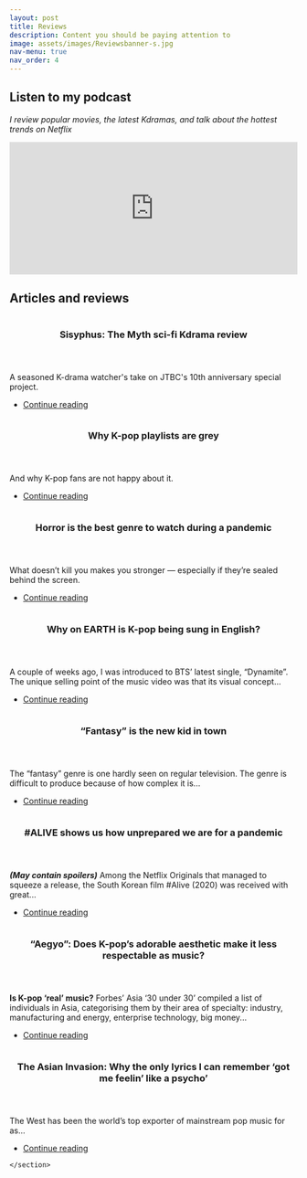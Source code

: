 ```yaml
---
layout: post
title: Reviews
description: Content you should be paying attention to
image: assets/images/Reviewsbanner-s.jpg
nav-menu: true
nav_order: 4
---
```

<!-- One -->
<h2>Listen to my podcast</h2>
<i>I review popular movies, the latest Kdramas, and talk about the hottest trends on Netflix</i>

<p><iframe src="https://open.spotify.com/embed-podcast/show/2Jobj5yU9GO76OsrQivkII" width="100%" height="232" frameborder="0" allowtransparency="true" allow="encrypted-media"></iframe></p>

<h2>Articles and reviews</h2>

<!-- Two -->
<section id="two" class="spotlights">
<section>
		<a href="generic.html" class="image">
			<img src="{% link assets/images/Article8_Sisyphusreview.jpeg %}" alt="" data-position="top center" />
		</a>
		<div class="content">
			<div class="inner">
				<header class="major">
					<h3>Sisyphus: The Myth sci-fi Kdrama review</h3>
				</header>
				<p>A seasoned K-drama watcher's take on JTBC's 10th anniversary special project.</p>
				<ul class="actions">
					<li><a href="https://annabellekyon.medium.com/sisyphus-the-myth-sci-fi-kdrama-review-b145ddca8969" class="button">Continue reading</a></li>
				</ul>
			</div>
		</div>
	</section>
<section>
		<a href="generic.html" class="image">
			<img src="{% link assets/images/Article7_spotify.png %}" alt="" data-position="top center" />
		</a>
		<div class="content">
			<div class="inner">
				<header class="major">
					<h3>Why K-pop playlists are grey</h3>
				</header>
				<p>And why K-pop fans are not happy about it.</p>
				<ul class="actions">
					<li><a href="https://annabellekyon.medium.com/why-k-pop-playlists-are-grey-8056a8a6f3cd" class="button">Continue reading</a></li>
				</ul>
			</div>
		</div>
	</section>
<section>
		<a href="generic.html" class="image">
			<img src="{% link assets/images/Article6_sweethome.jpeg %}" alt="" data-position="top center" />
		</a>
		<div class="content">
			<div class="inner">
				<header class="major">
					<h3>Horror is the best genre to watch during a pandemic</h3>
				</header>
				<p>What doesn’t kill you makes you stronger — especially if they’re sealed behind the screen.</p>
				<ul class="actions">
					<li><a href="https://annabellekyon.medium.com/horror-is-the-best-genre-to-watch-during-a-pandemic-cce4d96c7374" class="button">Continue reading</a></li>
				</ul>
			</div>
		</div>
	</section>
	<section>
		<a href="generic.html" class="image">
			<img src="{% link assets/images/Article5_KpopEnglish.jpg %}" alt="" data-position="top center" />
		</a>
		<div class="content">
			<div class="inner">
				<header class="major">
					<h3>Why on EARTH is K-pop being sung in English?</h3>
				</header>
				<p>A couple of weeks ago, I was introduced to BTS’ latest single, “Dynamite”. The unique selling point of the music video was that its visual concept...</p>
				<ul class="actions">
					<li><a href="https://medium.com/@annabellekyon/why-on-earth-is-k-pop-being-sung-in-english-51ce42908b5e" class="button">Continue reading</a></li>
				</ul>
			</div>
		</div>
	</section>
	<section>
		<a href="generic.html" class="image">
			<img src="{% link assets/images/Article4_Alice.jpg %}" alt="" data-position="top center" />
		</a>
		<div class="content">
			<div class="inner">
				<header class="major">
					<h3>“Fantasy” is the new kid in town</h3>
				</header>
				<p>The “fantasy” genre is one hardly seen on regular television. The genre is difficult to produce because of how complex it is...</p>
				<ul class="actions">
					<li><a href="https://medium.com/@annabellekyon/fantasy-is-the-new-kid-in-town-458a64f6658e" class="button">Continue reading</a></li>
				</ul>
			</div>
		</div>
	</section>
	<section>
		<a href="generic.html" class="image">
			<img src="{% link assets/images/Article3_Alive.jpeg %}" alt="" data-position="top center" />
		</a>
		<div class="content">
			<div class="inner">
				<header class="major">
					<h3>#ALIVE shows us how unprepared we are for a pandemic</h3>
				</header>
				<p><i><b>(May contain spoilers)</b></i> Among the Netflix Originals that managed to squeeze a release, the South Korean film #Alive (2020) was received with great...</p>
				<ul class="actions">
					<li><a href="https://medium.com/@annabellekyon/alive-reflects-how-unprepared-we-are-for-a-pandemic-669e95cda650" class="button">Continue reading</a></li>
				</ul>
			</div>
		</div>
	</section>
	<section>
		<a href="generic.html" class="image">
			<img src="{% link assets/images/Article2_Twice.jpg.jpg %}" alt="" data-position="center center" />
		</a>
		<div class="content">
			<div class="inner">
				<header class="major">
					<h3>“Aegyo”: Does K-pop’s adorable aesthetic make it less respectable as music?</h3>
				</header>
				<p><b>Is K-pop ‘real’ music?</b> Forbes’ Asia ‘30 under 30’ compiled a list of individuals in Asia, categorising them by their area of specialty: industry, manufacturing and energy, enterprise technology, big money...</p>
				<ul class="actions">
					<li><a href="https://turntablethought.com/2020/04/08/aegyo-does-k-pops-adorable-aesthetic-make-it-less-respectable-as-music/" class="button">Continue reading</a></li>
				</ul>
			</div>
		</div>
	</section>
	<section>
		<a href="generic.html" class="image">
			<img src="{% link assets/images/Article1_Psycho_ss1.jpg %}" alt="" data-position="top center" />
		</a>
		<div class="content">
			<div class="inner">
				<header class="major">
					<h3>The Asian Invasion: Why the only lyrics I can remember ‘got me feelin’ like a psycho’</h3>
				</header>
				<p>The West has been the world’s top exporter of mainstream pop music for as...</p>
				<ul class="actions">
					<li><a href="https://turntablethought.com/2020/02/17/the-asian-invasion-psycho/" class="button">Continue reading</a></li>
				</ul>
			</div>
		</div>

	</section>

